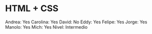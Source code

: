 # HTML + CSS

Andrea: Yes
Carolina: Yes
David: No
Eddy: Yes
Felipe: Yes
Jorge: Yes
Manolo: Yes
Mich: Yes
Nivel: Intermedio